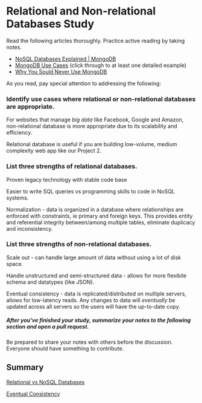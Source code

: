 # Relational and Non-relational Databases Study

Read the following articles thoroughly. Practice active reading by taking notes.

-   [NoSQL Databases Explained | MongoDB](https://www.mongodb.com/nosql-explained)
-   [MongoDB Use Cases](http://docs.mongodb.org/ecosystem/use-cases/) (click
    through to at least one detailed example)
-   [Why You Sould Never Use MongoDB](http://www.sarahmei.com/blog/2013/11/11/why-you-should-never-use-mongodb/)

As you read, pay special attention to addressing the following:

### Identify use cases where relational or non-relational databases are appropriate.

For websites that manage *big data* like Facebook, Google and Amazon, non-relational database is more appropriate due to its scalability and efficiency.

Relational database is useful if you are building low-volume, medium complexity web app like our Project 2.

### List three strengths of relational databases.

Proven legacy technology with stable code base

Easier to write SQL queries vs programming skills to code in NoSQL systems.

Normalization - data is organized in a database where relationships are enforced with constraints, ie primary and foreign keys. This provides entity and referential integrity between/among multiple tables, eliminate duplicacy and inconsistency.

### List three strengths of non-relational databases.

Scale out - can handle large amount of data without using a lot of disk space.

Handle unstructured and semi-structured data - allows for more flexibile schema and datatypes (like JSON).

Eventual consistency - data is replicated/distributed on multiple servers, allows for low-latency reads. Any changes to data will *eventually* be updated across all servers so the users will have the up-to-date copy.



##### After you've finished your study, summarize your notes to the following section and open a pull request.

Be prepared to share your notes with others before the discussion. Everyone
should have something to contribute.

## Summary

[Relational vs NoSQL Databases](https://www.youtube.com/watch?v=XPqrY7YEs0A)

[Eventual Consistency](http://stackoverflow.com/questions/10078540/eventual-consistency-in-plain-english)
